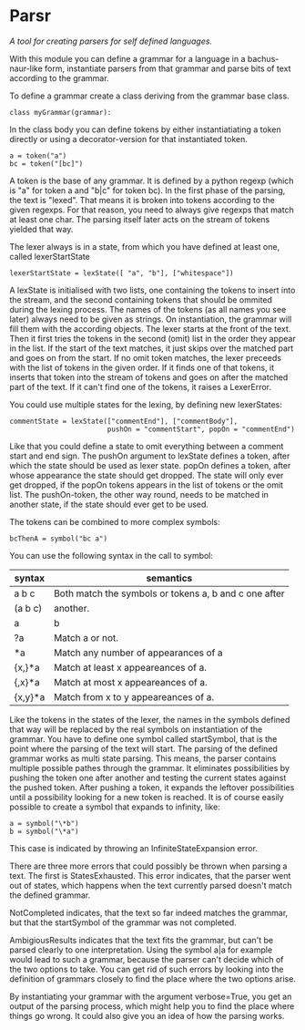 # Parsr

*A tool for creating parsers for self defined languages.*

With this module you can define a grammar for a language in a 
bachus-naur-like form, instantiate parsers from that grammar and 
parse bits of text according to the grammar.

To define a grammar create a class deriving from the grammar base 
class.

```
class myGrammar(grammar):
```

In the class body you can define tokens by either instantiatiating
a token directly or using a decorator-version for that instantiated
token.

```
a = token("a")
bc = token("[bc]")
```

A token is the base of any grammar. It is defined by a python
regexp (which is "a" for token a and "b|c" for token bc). In the
first phase of the parsing, the text is "lexed". That means it is
broken into tokens according to the given regexps. For that reason,
you need to always give regexps that match at least one char. The 
parsing itself later acts on the stream of tokens yielded that 
way.

The lexer always is in a state, from which you have defined at 
least one, called lexerStartState

```
lexerStartState = lexState([ "a", "b"], ["whitespace"])
```

A lexState is initialised with two lists, one containing the tokens 
to insert into the stream, and the second containing tokens that 
should be ommited during the lexing process.
The names of the tokens (as all names you see later) always need to 
be given as strings. On instantiation, the grammar will fill them 
with the according objects.
The lexer starts at the front of the text. Then it first tries the 
tokens in the second (omit) list in the order they appear in the 
list. If the start of the text matches, it just skips over the 
matched part and goes on from the start. If no omit token matches, 
the lexer preceeds with the list of tokens in the given order. If it
finds one of that tokens, it inserts that token	into the stream of 
tokens and goes on after the matched part of the text. If it can't 
find one of the tokens, it raises a LexerError.

You could use multiple states for the lexing, by defining new 
lexerStates:

```
commentState = lexState(["commentEnd"], ["commentBody"],
                        pushOn = "commentStart", popOn = "commentEnd")
```

Like that you could define a state to omit everything between a 
comment start and end sign. The pushOn argument to lexState defines 
a token, after which the state should be used as lexer state. popOn 
defines a token, after whose appearance the state should get dropped. 
The state will only ever get dropped, if the popOn tokens appears in 
the list of tokens or the omit list. The pushOn-token, the other way 
round, needs to be matched in another state, if the state should ever 
get to be used.

The tokens can be combined to more complex symbols:

```
bcThenA = symbol("bc a")
```

You can use the following syntax in the call to symbol:

 syntax   | semantics                                             
----------|-------------------------------------------------------
 a b c    | Both match the symbols or tokens a, b and c one after 
 (a b c)  | another.                                              
 a|b|c    | Match one of a, b or c.                               
 ?a       | Match a or not.                                       
 \*a      | Match any number of appearances of a                  
 {x,}\*a  | Match at least x appeareances of a.                   
 {,x}\*a  | Match at most x appeareances of a.                    
 {x,y}\*a |Match from x to y appeareances of a.                   

Like the tokens in the states of the lexer, the names in the symbols 
defined	that way will be replaced by the real symbols on instantiation 
of the grammar. You have to define one symbol called startSymbol, that 
is the point where the parsing of the text will start.
The parsing of the defined grammar works as multi state parsing. This 
means, the parser contains multiple possible pathes through the grammar. 
It eliminates possibilities by pushing the token one after another and 
testing the current	states against the pushed token. After pushing a 
token, it expands the leftover possibilities until a possibility looking 
for a new token is reached.
It is of course easily possible to create a symbol that expands to 
infinity, like:

```
a = symbol("\*b")
b = symbol("\*a")
```

This case is indicated by throwing an InfiniteStateExpansion error.

There are three more errors that could possibly be thrown when parsing
a text. The first is StatesExhausted. This error indicates, that the 
parser went out of states, which happens when the text currently parsed 
doesn't match the defined grammar.

NotCompleted indicates, that the text so far indeed matches the grammar,
but that the startSymbol of the grammar was not completed.

AmbigiousResults indicates that the text fits the grammar, but can't be
parsed clearly to one interpretation. Using the symbol a|a for example
would lead to such a grammar, because the parser can't decide which of
the two options to take. You can get rid of such errors by looking into
the definition of grammars closely to find the place where the two 
options arise.

By instantiating your grammar with the argument verbose=True, you get
an output of the parsing process, which might help you to find the
place where things go wrong. It could also give you an idea of how the 
parsing works.
